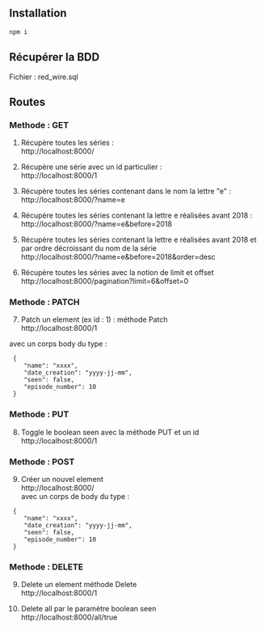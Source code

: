 ## Installation
```bash
npm i
```

## Récupérer la BDD
Fichier : red_wire.sql

## Routes


### Methode : GET 
1. Récupère toutes les séries : <br>
http://localhost:8000/ 

2. Récupère une série avec un id particulier : <br>
http://localhost:8000/1 

3. Récupère toutes les séries contenant dans le nom la lettre "e" :  <br>http://localhost:8000/?name=e

4. Récupère toutes les séries contenant la lettre e réalisées avant 2018 :  <br>
http://localhost:8000/?name=e&before=2018

5. Récupère toutes les séries contenant la lettre e réalisées avant 2018 et par ordre décroissant du nom de la série  <br>
http://localhost:8000/?name=e&before=2018&order=desc


6. Récupère toutes les séries avec la notion de limit et offset  <br>
http://localhost:8000/pagination?limit=6&offset=0

### Methode : PATCH

7. Patch un element (ex id : 1) : méthode Patch  <br>
http://localhost:8000/1

avec un corps body du type :
<br>
```
 {
    "name": "xxxx",
    "date_creation": "yyyy-jj-mm",
    "seen": false,
    "episode_number": 10
 }
```

### Methode : PUT

8. Toggle le boolean seen avec la méthode PUT et un id
http://localhost:8000/1


### Methode : POST
9. Créer un nouvel element <br>
http://localhost:8000/ <br>
avec un corps de body du type :
```
 {
    "name": "xxxx",
    "date_creation": "yyyy-jj-mm",
    "seen": false,
    "episode_number": 10
 }
```

### Methode : DELETE

9. Delete un element méthode Delete <br>
http://localhost:8000/1

10. Delete all par le paramètre boolean seen <br>
http://localhost:8000/all/true